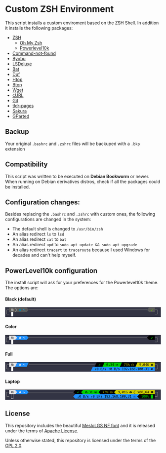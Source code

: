 # Custom ZSH Environment 

This script installs a custom enviroment based on the ZSH Shell. 
In addition it installs the following packages:

- [ZSH](https://www.zsh.org/)
  - [Oh My Zsh](https://ohmyz.sh/)
  - [Powerlevel10k](https://github.com/romkatv/powerlevel10k)
- [Command-not-found](https://tracker.debian.org/pkg/command-not-found)
- [Byobu](https://www.byobu.org/)
- [LSDeluxe](https://github.com/lsd-rs/lsd)
- [Bat](https://github.com/sharkdp/bat)
- [Duf](https://github.com/muesli/duf)
- [Htop](https://htop.dev/)
- [Btop](https://github.com/aristocratos/btop)
- [Wget](https://www.gnu.org/software/wget/)
- [cURL](https://curl.se/)
- [Git](https://git-scm.com/)
- [tldr-pages](https://github.com/tldr-pages/tldr)
- [Sakura](https://github.com/dabisu/sakura)
- [GParted](https://gparted.org/)

## Backup

Your original `.bashrc` and `.zshrc` files will be backuped with a `.bkp` extension

## Compatibility

This script was written to be executed on **Debian Bookworm** or newer. When running on Debian derivatives distros, check if all the packages could be installed.

## Configuration changes:

Besides replacing the `.bashrc` and `.zshrc` with custom ones, the following configurations are changed in the system:

- The default shell is changed to `/usr/bin/zsh`
- An alias redirect `ls` to `lsd`
- An alias redirect `cat` to `bat`
- An alias redirect `upd` to `sudo apt update && sudo apt upgrade`
- An alias redirect `tracert` to `traceroute` because I used Windows for decades and can't help myself.

## PowerLevel10k configuration

The install script will ask for your preferences for the Powerlevel10k theme. The options are:

#### Black (default)

![Preview of the Black config](img/black.png)


#### Color

![Preview of the Color config](img/color.png)


#### Full

![Preview of the Full config](img/full.png)


#### Laptop

![Preview of the Laptop config](img/laptop.png)


## License

This repository includes the beautiful [MesloLGS NF font](https://github.com/romkatv/powerlevel10k?tab=readme-ov-file#meslo-nerd-font-patched-for-powerlevel10k) and it is released under the terms of [Apache License](https://raw.githubusercontent.com/romkatv/powerlevel10k-media/master/MesloLGS%20NF%20License.txt).

Unless otherwise stated, this repository is licensed under the terms of the [GPL 2.0](https://www.gnu.org/licenses/old-licenses/lgpl-2.0.html).
